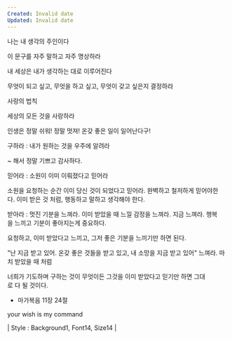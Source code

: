 ```yaml
---
Created: Invalid date
Updated: Invalid date
---
```

나는 내 생각의 주인이다

이 문구를 자주 말하고 자주 명상하라

내 세상은 내가 생각하는 대로 이루어진다

무엇이 되고 싶고, 무엇을 하고 싶고, 무엇이 갖고 싶은지 결정하라

사랑의 법칙

세상의 모든 것을 사랑하라

인생은 정말 쉬워! 정말 멋져! 온갖 좋은 일이 일어난다구!

구하라 : 내가 원하는 것을 우주에 알려라

~ 해서 정말 기쁘고 감사하다.

믿어라 : 소원이 이미 이뤄졌다고 믿어라

소원을 요청하는 순간 이미 당신 것이 되었다고 믿어라. 완벽하고 철저하게 믿어야한다. 이미 받은 것 처럼, 행동하고 말하고 생각해야 한다.

받아라 : 멋진 기분을 느껴라. 이미 받았을 때 느낄 감정을 느껴라. 지금 느껴라. 행복을 느끼고 기분이 좋아지는게 중요하다.

요청하고, 이미 받았다고 느끼고, 그저 좋은 기분을 느끼기만 하면 된다.

"난 지금 받고 있어. 온갖 좋은 것들을 받고 있고, 내 소망을 지금 받고 있어" 느껴라. 마치 받았을 때 처럼

너희가 기도하며 구하는 것이 무엇이든 그것을 이미 받았다고 믿기만 하면 그대로 다 될 것이다.

- 마가복음 11장 24절

your wish is my command

| Style : Background1, Font14, Size14 |